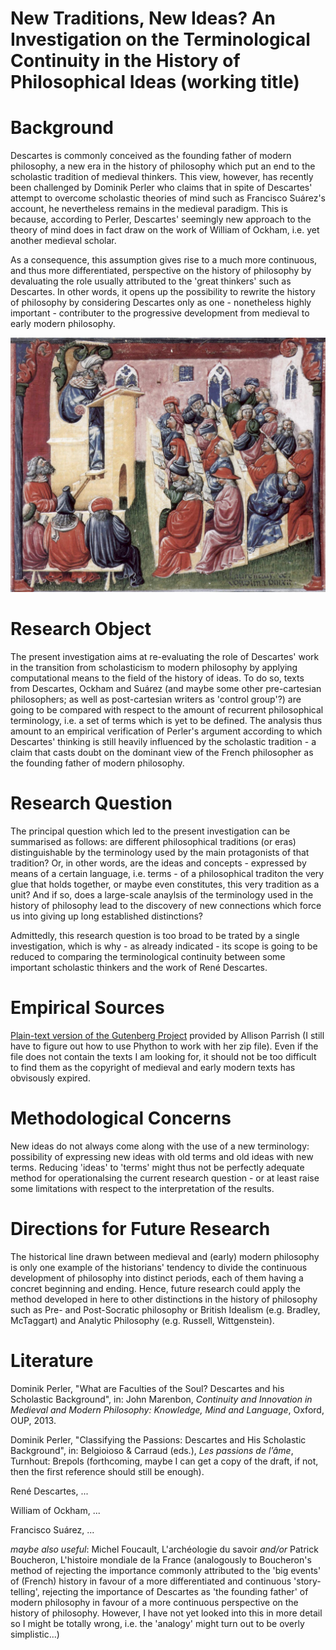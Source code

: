 # New Traditions, New Ideas? An Investigation on the Terminological Continuity in the History of Philosophical Ideas (working title)

# Background
Descartes is commonly conceived as the founding father of modern philosophy, a new era in the history of philosophy which put an end to the scholastic tradition of medieval thinkers. This view, however, has recently been challenged by Dominik Perler who claims that in spite of Descartes' attempt to overcome scholastic theories of mind such as Francisco Suárez's account, he nevertheless remains in the medieval paradigm. This is because, according to Perler, Descartes' seemingly new approach to the theory of mind does in fact draw on the work of William of Ockham, i.e. yet another medieval scholar.

As a consequence, this assumption gives rise to a much more continuous, and thus more differentiated, perspective on the history of philosophy by devaluating the role usually attributed to the 'great thinkers' such as Descartes. In other words, it opens up the possibility to rewrite the history of philosophy by considering Descartes only as one - nonetheless highly important - contributer to the progressive development from medieval to early modern philosophy.


![](assets/Laurentius_de_Voltolina_001.jpg)


# Research Object
The present investigation aims at re-evaluating the role of Descartes' work in the transition from scholasticism to modern philosophy by applying computational means to the field of the history of ideas. To do so, texts from Descartes, Ockham and Suárez (and maybe some other pre-cartesian philosophers; as well as post-cartesian writers as 'control group'?) are going to be compared with respect to the amount of recurrent philosophical terminology, i.e. a set of terms which is yet to be defined. The analysis thus amount to an empirical verification of Perler's argument according to which Descartes' thinking is still heavily influenced by the scholastic tradition - a claim that casts doubt on the dominant view of the French philosopher as the founding father of modern philosophy.


# Research Question
The principal question which led to the present investigation can be summarised as follows: are different philosophical traditions (or eras) distinguishable by the terminology used by the main protagonists of that tradition? Or, in other words, are the ideas and concepts - expressed by means of a certain language, i.e. terms - of a philosophical traditon the very glue that holds together, or maybe even constitutes, this very tradition as a unit? And if so, does a large-scale anaylsis of the terminology used in the history of philosophy lead to the discovery of new connections which force us into giving up long established distinctions?

Admittedly, this research question is too broad to be trated by a single investigation, which is why - as already indicated - its scope is going to be reduced to comparing the terminological continuity between some important scholastic thinkers and the work of René Descartes.



# Empirical Sources

[Plain-text version of the Gutenberg Project](https://github.com/aparrish/gutenberg-dammit) provided by Allison Parrish (I still have to figure out how to use Phython to work with her zip file). Even if the file does not contain the texts I am looking for, it should not be too difficult to find them as the copyright of medieval and early modern texts has obvisously expired.



# Methodological Concerns
New ideas do not always come along with the use of a new terminology: possibility of expressing new ideas with old terms and old ideas with new terms. Reducing 'ideas' to 'terms' might thus not be perfectly adequate method for operationalsing the current research question - or at least raise some limitations with respect to the interpretation of the results.

# Directions for Future Research
The historical line drawn between medieval and (early) modern philosophy is only one example of the historians' tendency to divide the continuous development of philosophy into distinct periods, each of them having a concret beginning and ending. Hence, future research could apply the method developed in here to other distinctions in the history of philosophy such as Pre- and Post-Socratic philosophy or British Idealism (e.g. Bradley, McTaggart) and Analytic Philosophy (e.g. Russell, Wittgenstein).

# Literature
Dominik Perler, "What are Faculties of the Soul? Descartes and his Scholastic Background", in: John Marenbon, *Continuity and Innovation in Medieval and Modern Philosophy: Knowledge, Mind and Language*, Oxford, OUP, 2013.

Dominik Perler, "Classifying the Passions:	Descartes	and	His	Scholastic	Background",	in: Belgioioso & Carraud (eds.), *Les	passions	de l’âme*, Turnhout: Brepols	(forthcoming, maybe I can get a copy of the draft, if not, then the first reference should still be enough).

René Descartes, ...

William of Ockham, ...

Francisco Suárez, ...

*maybe also useful*: Michel Foucault, L'archéologie du savoir *and/or* Patrick Boucheron, L'histoire mondiale de la France (analogously to Boucheron's method of rejecting the importance commonly attributed to the 'big events' of (French) history in favour of a more differentiated and continuous 'story-telling', rejecting the importance of Descartes as 'the founding father' of modern philosophy in favour of a more continuous perspective on the history of philosophy. However, I have not yet looked into this in more detail so I might be totally wrong, i.e. the 'analogy' might turn out to be overly simplistic...)
